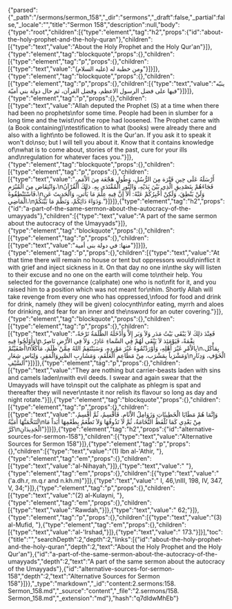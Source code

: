 {"parsed":{"_path":"/sermons/sermon_158","_dir":"sermons","_draft":false,"_partial":false,"_locale":"","title":"Sermon 158","description":null,"body":{"type":"root","children":[{"type":"element","tag":"h2","props":{"id":"about-the-holy-prophet-and-the-holy-quran"},"children":[{"type":"text","value":"About the Holy Prophet and the Holy Qur'an"}]},{"type":"element","tag":"blockquote","props":{},"children":[{"type":"element","tag":"p","props":{},"children":[{"type":"text","value":"ومن خطبة له (عليه السلام)"}]}]},{"type":"element","tag":"blockquote","props":{},"children":[{"type":"element","tag":"p","props":{},"children":[{"type":"text","value":"ينبّه فيها على فضل الرسول الاعظم، وفضل القرآن، ثم حال دولة بني أميّة"}]}]},{"type":"element","tag":"p","props":{},"children":[{"type":"text","value":"Allah deputed the Prophet (S) at a time when there had been no prophets\nfor some time. People had been in slumber for a long time and the twist\nof the rope had loosened. The Prophet came with (a Book containing)\ntestification to what (books) were already there and also with a light\nto be followed. It is the Qur'an. If you ask it to speak it won't do\nso; but I will tell you about it. Know that it contains knowledge of\nwhat is to come about, stories of the past, cure for your ills and\nregulation for whatever faces you."}]},{"type":"element","tag":"blockquote","props":{},"children":[{"type":"element","tag":"p","props":{},"children":[{"type":"text","value":"أَرْسَلَهُ عَلَى حِينِ فَتْرَة مِنَ الرُّسُلِ، وَطُولِ هَجْعَة مِنَ الاْمَمِ، وَانْتِقَاض مِنَ الْمُبْرَمِ،\nفَجَاءَهُمْ بِتَصْدِيقِ الَّذِي بَيْنَ يَدَيْهِ، وَالنُّورِ الْمُقْتَدَى بِهِ. ذلِكَ الْقُرْآنُ فَاسْتَنْطِقُوهُ،\nوَلَنْ يَنْطِقَ، وَلَكِنْ أُخْبِرُكُمْ عَنْهُ: أَلاَ إِنَّ فِيهِ عِلْمَ مَا يَأْتي، وَالْحَدِيثَ عَنِ الْمَاضِي،\nوَدَوَاءَ دَائِكُمْ، وَنَظْمَ مَا بَيْنَكُمْ."}]}]},{"type":"element","tag":"h2","props":{"id":"a-part-of-the-same-sermon-about-the-autocracy-of-the-umayyads"},"children":[{"type":"text","value":"A part of the same sermon about the autocracy of the Umayyads"}]},{"type":"element","tag":"blockquote","props":{},"children":[{"type":"element","tag":"p","props":{},"children":[{"type":"text","value":"منها: في دولة بنى أمية"}]}]},{"type":"element","tag":"p","props":{},"children":[{"type":"text","value":"At that time there will remain no house or tent but oppressors would\ninflict it with grief and inject sickness in it. On that day no one in\nthe sky will listen to their excuse and no one on the earth will come to\ntheir help. You selected for the governance (caliphate) one who is not\nfit for it, and you raised him to a position which was not meant for\nhim. Shortly Allah will take revenge from every one who has oppressed,\nfood for food and drink for drink, namely (they will be given) colocynth\nfor eating, myrrh and aloes for drinking, and fear for an inner and the\nsword for an outer covering."}]},{"type":"element","tag":"blockquote","props":{},"children":[{"type":"element","tag":"p","props":{},"children":[{"type":"text","value":"فَعِنْدَ ذلِكَ لاَ يَبْقَى بَيْتُ مَدَر وَلاَ وَبَر إِلاَّ وَأَدْخَلَهُ الظَّلَمَةُ تَرْحَةً، وَأَوْلَجُوا فِيهِ\nنِقْمَةً، فَيَوْمَئِذ لاَ يَبْقَى لَهُمْ فِي السَّماءِ عَاذِرٌ، وَلاَ فِي الاْرْضِ نَاصِرٌ. أَصْفَيْتُمْ\nبِالاْمْرِ غَيْرَ أَهْلِهِ، وَأَوْرَدْتُمُوهُ غَيْرَ مَوْرِدِهِ، وَسَيَنْتَقِمُ اللهُ مِمَّنْ ظَلَمَ، مَأْكَلاً\nبِمَأْكَل، وَمَشْرَباً بِمَشْرَب، مِنْ مَطَاعِمِ الْعَلْقَمِ، وَمَشَارِبِ الصَّبِرِوَالْمَقِرِ، وَلِبَاسِ شِعَارِ\nالْخَوْفِ، وَدِثَارِ السَّيْفِ"}]}]},{"type":"element","tag":"p","props":{},"children":[{"type":"text","value":"They are nothing but carrier-beasts laden with sins and camels laden\nwith evil deeds. I swear and again swear that the Umayyads will have to\nspit out the caliphate as phlegm is spat and thereafter they will never\ntaste it nor relish its flavour so long as day and night rotate."}]},{"type":"element","tag":"blockquote","props":{},"children":[{"type":"element","tag":"p","props":{},"children":[{"type":"text","value":"وَإِنَّمَا هُمْ مَطَايَا الْخَطِيئَاتِ وَزَوَامِلُ الاْثَامِ. فَأُقْسِمُ، ثُمَّ أُقْسِمُ، لَتَنَخَّمَنَّهَا أُمَيَّةُ\nمِنْ بَعْدِي كَمَا تُلْفَظُ النُّخَامَةُ، ثُمَّ لاَ تَذُوقُهَا وَلاَ تَطْعَمُ بِطَعْمِهَا أَبَداً مَا كَرَّ\nالْجَدِيدَانِ"}]}]},{"type":"element","tag":"h2","props":{"id":"alternative-sources-for-sermon-158"},"children":[{"type":"text","value":"Alternative Sources for Sermon 158"}]},{"type":"element","tag":"p","props":{},"children":[{"type":"text","value":"(1) Ibn al-'Athir, "},{"type":"element","tag":"em","props":{},"children":[{"type":"text","value":"al-Nihayah,"}]},{"type":"text","value":" "},{"type":"element","tag":"em","props":{},"children":[{"type":"text","value":"('a.dh.r, m.q.r and n.kh.m)"}]},{"type":"text","value":" I, 46,\nIII, 198, IV, 347, V, 34;"}]},{"type":"element","tag":"p","props":{},"children":[{"type":"text","value":"(2) al-Kulayni, "},{"type":"element","tag":"em","props":{},"children":[{"type":"text","value":"Rawdah,"}]},{"type":"text","value":" 62;"}]},{"type":"element","tag":"p","props":{},"children":[{"type":"text","value":"(3) al-Mufid, "},{"type":"element","tag":"em","props":{},"children":[{"type":"text","value":"al-'Irshad,"}]},{"type":"text","value":" 173."}]}],"toc":{"title":"","searchDepth":2,"depth":2,"links":[{"id":"about-the-holy-prophet-and-the-holy-quran","depth":2,"text":"About the Holy Prophet and the Holy Qur'an"},{"id":"a-part-of-the-same-sermon-about-the-autocracy-of-the-umayyads","depth":2,"text":"A part of the same sermon about the autocracy of the Umayyads"},{"id":"alternative-sources-for-sermon-158","depth":2,"text":"Alternative Sources for Sermon 158"}]}},"_type":"markdown","_id":"content:2.sermons:158. Sermon_158.md","_source":"content","_file":"2.sermons/158. Sermon_158.md","_extension":"md"},"hash":"q7dIdwMhEb"}